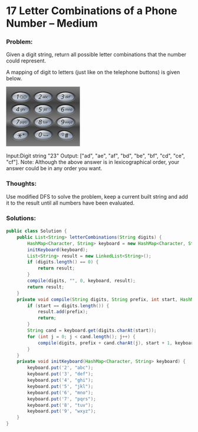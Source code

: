 # 17 Letter Combinations of a Phone Number – Medium


### Problem:



Given a digit string, return all possible letter combinations that the number could represent.

A mapping of digit to letters (just like on the telephone buttons) is given below.

![](200px-Telephone-keypad2.svg.png)

Input:Digit string "23"
Output: ["ad", "ae", "af", "bd", "be", "bf", "cd", "ce", "cf"].
Note:
Although the above answer is in lexicographical order, your answer could be in any order you want.


### Thoughts:



Use modified DFS to solve the problem, keep a current built string and add it to the result until all numbers have been evaluated.


### Solutions:

```java
public class Solution {
    public List<String> letterCombinations(String digits) {
        HashMap<Character, String> keyboard = new HashMap<Character, String>();
        initKeyboard(keyboard);
        List<String> result = new LinkedList<String>();
        if (digits.length() == 0) {
            return result;
        }
        compile(digits, "", 0, keyboard, result); 
        return result;
    }
    private void compile(String digits, String prefix, int start, HashMap<Character, String> keyboard, List<String> result) {
        if (start == digits.length()) {
            result.add(prefix);
            return;
        }
        String cand = keyboard.get(digits.charAt(start));
        for (int j = 0; j < cand.length(); j++) {
            compile(digits, prefix + cand.charAt(j), start + 1, keyboard, result);
        }
    }
    private void initKeyboard(HashMap<Character, String> keyboard) {
        keyboard.put('2', "abc");
        keyboard.put('3', "def");
        keyboard.put('4', "ghi");
        keyboard.put('5', "jkl");
        keyboard.put('6', "mno");
        keyboard.put('7', "pqrs");
        keyboard.put('8', "tuv");
        keyboard.put('9', "wxyz");
    }
}
```
